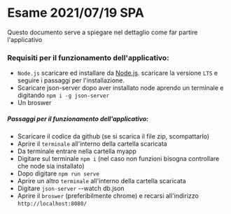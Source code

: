 # Esame 2021/07/19 SPA

Questo documento serve a spiegare nel dettaglio come far partire l'applicativo

### Requisiti per il funzionamento dell'applicativo:
- `Node.js` scaricare ed installare da [Node.js](https://nodejs.org/). scaricare la versione `LTS` e seguire i passaggi per l'installazione.
- Scaricare json-server dopo aver installato node aprendo un terminale e digitando `npm i -g json-server`
- Un broswer 

##### Passaggi per il funzionamento dell'applicativo:
- Scaricare il codice da github (se si scarica il file zip, scompattarlo)
- Aprire il `terminale` all'interno della cartella scaricata
- Da terminale entrare nella cartella myapp
- Digitare sul terminale `npm i` (nel caso non funzioni bisogna controllare che node sia installato)
- Dopo digitare `npm run serve`
- Aprire un altro `terminale` all'interno della cartella scaricata
- Digitare `json-server` --watch db.json
- Aprire il `broswer` (preferibilmente chrome) e recarsi all'indirizzo `http://localhost:8080/`